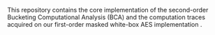 This repository contains the core implementation of the second-order Bucketing Computational Analysis (BCA) and the computation traces acquired on our first-order masked white-box AES implementation .